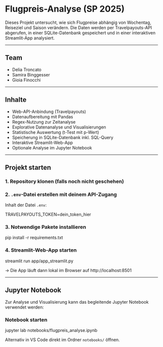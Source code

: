# Flugpreis-Analyse (SP 2025)

Dieses Projekt untersucht, wie sich Flugpreise abhängig von Wochentag, Reiseziel und Saison verändern. Die Daten werden per Travelpayouts-API abgerufen, in einer SQLite-Datenbank gespeichert und in einer interaktiven Streamlit-App analysiert.

---

## Team

- Delia Troncato
- Samira Binggesser
- Gioia Finocchi

---

## Inhalte

- Web-API-Anbindung (Travelpayouts)
- Datenaufbereitung mit Pandas
- Regex-Nutzung zur Zeitanalyse
- Explorative Datenanalyse und Visualisierungen
- Statistische Auswertung (t-Test mit p-Wert)
- Speicherung in SQLite-Datenbank inkl. SQL-Query
- Interaktive Streamlit-Web-App
- Optionale Analyse im Jupyter Notebook

---

## Projekt starten

### 1. Repository klonen (falls noch nicht geschehen)

### 2. `.env`-Datei erstellen mit deinem API-Zugang

Inhalt der Datei `.env`:

TRAVELPAYOUTS_TOKEN=dein_token_hier

### 3. Notwendige Pakete installieren

pip install -r requirements.txt

### 4. Streamlit-Web-App starten

streamlit run app/app_streamlit.py

-> Die App läuft dann lokal im Browser auf http://localhost:8501

---

## Jupyter Notebook

Zur Analyse und Visualisierung kann das begleitende Jupyter Notebook verwendet werden:

### Notebook starten

jupyter lab notebooks/flugpreis_analyse.ipynb

Alternativ in VS Code direkt im Ordner `notebooks/` öffnen.


